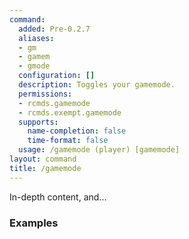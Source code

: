 ```yaml
---
command:
  added: Pre-0.2.7
  aliases:
  - gm
  - gamem
  - gmode
  configuration: []
  description: Toggles your gamemode.
  permissions:
  - rcmds.gamemode
  - rcmds.exempt.gamemode
  supports:
    name-completion: false
    time-format: false
  usage: /gamemode (player) [gamemode]
layout: command
title: /gamemode
---
```


In-depth content, and...

### Examples

